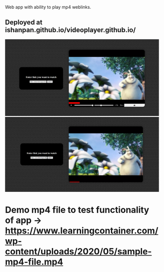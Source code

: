
Web app with ability to play mp4 weblinks.

## Deployed at ishanpan.github.io/videoplayer.github.io/


<img src='Screenshots/Seek options visible.png' alt="Seek options visible screenshot">

<img src='Screenshots/Seek options hidden.png' alt="Seek options hidden screenshot">

# Demo mp4 file to test functionality of app ->  https://www.learningcontainer.com/wp-content/uploads/2020/05/sample-mp4-file.mp4
